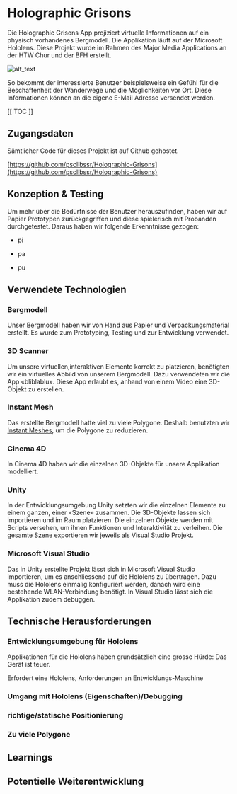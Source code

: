 # Holographic Grisons

Die Holographic Grisons App projiziert virtuelle Informationen auf ein physisch vorhandenes Bergmodell. Die Applikation läuft auf der Microsoft Hololens. Diese Projekt wurde im Rahmen des Major Media Applications an der HTW Chur und der BFH erstellt.

![alt_text][logo]

So bekommt der interessierte Benutzer beispielsweise ein Gefühl für die Beschaffenheit der Wanderwege und die Möglichkeiten vor Ort. Diese Informationen können an die eigene E-Mail Adresse versendet werden. 

[[ TOC ]]

## Zugangsdaten

Sämtlicher Code für dieses Projekt ist auf Github gehostet.

[https://github.com/pscllbssr/Holographic-Grisons](https://github.com/pscllbssr/Holographic-Grisons)

## Konzeption & Testing

Um mehr über die Bedürfnisse der Benutzer herauszufinden, haben wir auf Papier Prototypen zurückgegriffen und diese spielerisch mit Probanden durchgetestet. Daraus haben wir folgende Erkenntnisse gezogen:

* pi

* pa 

* pu

## Verwendete Technologien

### Bergmodell

Unser Bergmodell haben wir von Hand aus Papier und Verpackungsmaterial erstellt. Es wurde zum Prototyping, Testing und zur Entwicklung verwendet.

### 3D Scanner

Um unsere virtuellen,interaktiven Elemente korrekt zu platzieren, benötigten wir ein virtuelles Abbild von unserem Bergmodell. Dazu verwendeten wir die App «bliblablu». Diese App erlaubt es, anhand von einem Video eine 3D-Objekt zu erstellen.

### Instant Mesh

Das erstellte Bergmodell hatte viel zu viele Polygone. Deshalb benutzten wir [Instant Meshes](https://github.com/wjakob/instant-meshes), um die Polygone zu reduzieren.

### Cinema 4D

In Cinema 4D haben wir die einzelnen 3D-Objekte für unsere Applikation modelliert.

### Unity

In der Entwicklungsumgebung Unity setzten wir die einzelnen Elemente zu einem ganzen, einer «Szene» zusammen. Die 3D-Objekte lassen sich importieren und im Raum platzieren. Die einzelnen Objekte werden mit Scripts versehen, um ihnen Funktionen und Interaktivität zu verleihen. Die gesamte Szene exportieren wir jeweils als Visual Studio Projekt.

### Microsoft Visual Studio

Das in Unity erstellte Projekt lässt sich in Microsoft Visual Studio importieren, um es anschliessend auf die Hololens zu übertragen. Dazu muss die Hololens einmalig konfiguriert werden, danach wird eine bestehende WLAN-Verbindung benötigt. In Visual Studio lässt sich die Applikation zudem debuggen.

## Technische Herausforderungen

### Entwicklungsumgebung für Hololens

Applikationen für die Hololens haben grundsätzlich eine grosse Hürde: Das Gerät ist teuer.

Erfordert eine Hololens, Anforderungen an Entwicklungs-Maschine

### Umgang mit Hololens (Eigenschaften)/Debugging

### richtige/statische Positionierung

### Zu viele Polygone

## Learnings

## Potentielle Weiterentwicklung

[logo]: https://lh6.googleusercontent.com/TvmsFDZDUK4iZalC-uNTLM5whjiJdJCUjdxHIoJW7dt4gm1BNayukDJ2S1JG3YfnvFb32Uvccf93qK9E1yRI=w1920-h942-rw "Screenshot der Application"
